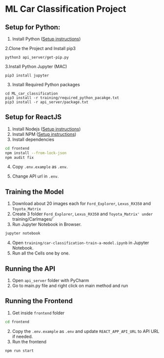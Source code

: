 # ML Car Classification Project

## Setup for Python:

1. Install Python ([Setup instructions](https://wiki.python.org/moin/BeginnersGuide))

2.Clone the Project and  Install pip3 

```
python3 api_server/get-pip.py
```

3.Install Python Jupyter (MAC)

```
pip3 install jupyter
```

3. Install Required Python packages

```
cd ML_car_classification 
pip3 install -r training/required_python_pacakge.txt
pip3 install -r api_server/package.txt

```

## Setup for ReactJS

1. Install Nodejs ([Setup instructions](https://nodejs.org/en/download/package-manager/))
2. Install NPM ([Setup instructions](https://www.npmjs.com/get-npm))
3. Install dependencies

```bash
cd frontend
npm install --from-lock-json
npm audit fix
```

4. Copy `.env.example` as `.env`.

5. Change API url in `.env`.


## Training the Model

1. Download about 20 images each for `Ford_Explorer`, `Lexus_RX350` and `Toyota_Matrix` 
2. Create 3 folder `Ford_Explorer`, `Lexus_RX350` and  `Toyota_Matrix' under `training/CarImages/`
3. Run Jupyter Notebook in Browser.

```bash
jupyter notebook
```

4. Open `training/car-classification-train-a-model.ipynb` in Jupyter Notebook.
6. Run all the Cells one by one.

## Running the API

1. Open `api_server` folder with PyCharm 
2. Go to main.py file and right click on main method and run 

## Running the Frontend

1. Get inside `frontend` folder

```bash
cd frontend
```

2. Copy the `.env.example` as `.env` and update `REACT_APP_API_URL` to API URL if needed.
3. Run the frontend

```bash
npm run start
```
